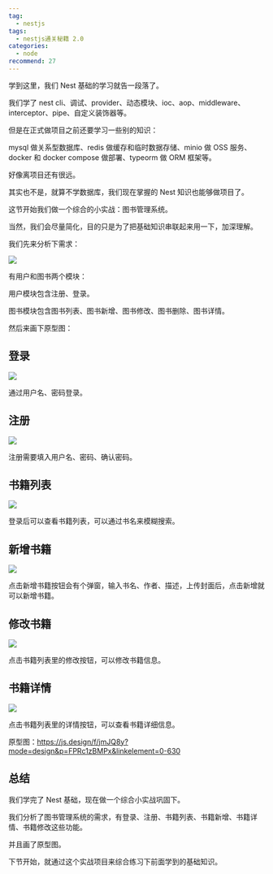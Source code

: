 ```yaml
---
tag:
  - nestjs
tags:
  - nestjs通关秘籍 2.0
categories:
  - node
recommend: 27
---
```


学到这里，我们 Nest 基础的学习就告一段落了。

我们学了 nest cli、调试、provider、动态模块、ioc、aop、middleware、interceptor、pipe、自定义装饰器等。

但是在正式做项目之前还要学习一些别的知识：

mysql 做关系型数据库、redis 做缓存和临时数据存储、minio 做 OSS 服务、docker 和 docker compose 做部署、typeorm 做 ORM 框架等。

好像离项目还有很远。

其实也不是，就算不学数据库，我们现在掌握的 Nest 知识也能够做项目了。

这节开始我们做一个综合的小实战：图书管理系统。

当然，我们会尽量简化，目的只是为了把基础知识串联起来用一下，加深理解。

我们先来分析下需求：

![](/nestjsCheats/image-787.jpg)

有用户和图书两个模块：

用户模块包含注册、登录。

图书模块包含图书列表、图书新增、图书修改、图书删除、图书详情。

然后来画下原型图：

## 登录

![](/nestjsCheats/image-788.jpg)

通过用户名、密码登录。

## 注册

![](/nestjsCheats/image-789.jpg)

注册需要填入用户名、密码、确认密码。

## 书籍列表

![](/nestjsCheats/image-790.jpg)

登录后可以查看书籍列表，可以通过书名来模糊搜索。

## 新增书籍

![](/nestjsCheats/image-791.jpg)

点击新增书籍按钮会有个弹窗，输入书名、作者、描述，上传封面后，点击新增就可以新增书籍。

## 修改书籍

![](/nestjsCheats/image-792.jpg)

点击书籍列表里的修改按钮，可以修改书籍信息。

## 书籍详情

![](/nestjsCheats/image-793.jpg)

点击书籍列表里的详情按钮，可以查看书籍详细信息。

原型图：https://js.design/f/jmJQ8y?mode=design&p=FPRc1zBMPx&linkelement=0-630

## 总结

我们学完了 Nest 基础，现在做一个综合小实战巩固下。

我们分析了图书管理系统的需求，有登录、注册、书籍列表、书籍新增、书籍详情、书籍修改这些功能。

并且画了原型图。

下节开始，就通过这个实战项目来综合练习下前面学到的基础知识。

